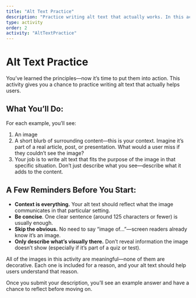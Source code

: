 ```yaml
---
title: "Alt Text Practice"
description: "Practice writing alt text that actually works. In this activity, you’ll look at images in context and write helpful, accurate descriptions for users who can’t see them."
type: activity
order: 2
activity: "AltTextPractice"
---
```


<!-- have them guess based on bad alt text => similar to the link text activity? -->

# Alt Text Practice

You’ve learned the principles—now it’s time to put them into action. This activity gives you a chance to practice writing alt text that actually helps users.

## What You’ll Do:

For each example, you’ll see:

1. An image
2. A short blurb of surrounding content—this is your context. Imagine it’s part of a real article, post, or presentation. What would a user miss if they couldn’t see the image?
3. Your job is to write alt text that fits the purpose of the image in that specific situation. Don’t just describe what you see—describe what it adds to the content.

## A Few Reminders Before You Start:

- **Context is everything.** Your alt text should reflect what the image communicates in that particular setting.
- **Be concise**. One clear sentence (around 125 characters or fewer) is usually enough.
- **Skip the obvious.** No need to say “image of…”—screen readers already know it’s an image.
- **Only describe what’s visually there.** Don’t reveal information the image doesn’t show (especially if it’s part of a quiz or test).

All of the images in this activity are meaningful—none of them are decorative. Each one is included for a reason, and your alt text should help users understand that reason.

Once you submit your description, you’ll see an example answer and have a chance to reflect before moving on.
